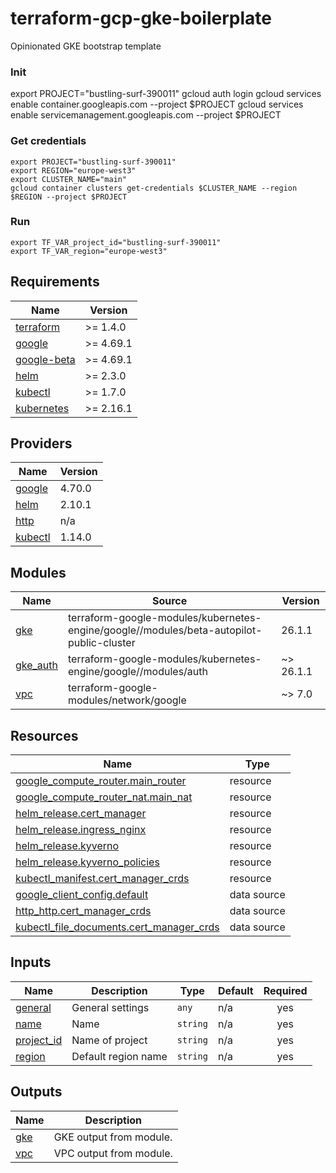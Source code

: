 # terraform-gcp-gke-boilerplate
Opinionated GKE bootstrap template
### Init
export PROJECT="bustling-surf-390011"
gcloud auth login
gcloud services enable container.googleapis.com --project $PROJECT
gcloud services enable servicemanagement.googleapis.com --project $PROJECT

### Get credentials
```
export PROJECT="bustling-surf-390011"
export REGION="europe-west3"
export CLUSTER_NAME="main"
gcloud container clusters get-credentials $CLUSTER_NAME --region $REGION --project $PROJECT
```
### Run
```
export TF_VAR_project_id="bustling-surf-390011"
export TF_VAR_region="europe-west3"
```

<!-- BEGIN_TF_DOCS -->
## Requirements

| Name | Version |
|------|---------|
| <a name="requirement_terraform"></a> [terraform](#requirement\_terraform) | >= 1.4.0 |
| <a name="requirement_google"></a> [google](#requirement\_google) | >= 4.69.1 |
| <a name="requirement_google-beta"></a> [google-beta](#requirement\_google-beta) | >= 4.69.1 |
| <a name="requirement_helm"></a> [helm](#requirement\_helm) | >= 2.3.0 |
| <a name="requirement_kubectl"></a> [kubectl](#requirement\_kubectl) | >= 1.7.0 |
| <a name="requirement_kubernetes"></a> [kubernetes](#requirement\_kubernetes) | >= 2.16.1 |

## Providers

| Name | Version |
|------|---------|
| <a name="provider_google"></a> [google](#provider\_google) | 4.70.0 |
| <a name="provider_helm"></a> [helm](#provider\_helm) | 2.10.1 |
| <a name="provider_http"></a> [http](#provider\_http) | n/a |
| <a name="provider_kubectl"></a> [kubectl](#provider\_kubectl) | 1.14.0 |

## Modules

| Name | Source | Version |
|------|--------|---------|
| <a name="module_gke"></a> [gke](#module\_gke) | terraform-google-modules/kubernetes-engine/google//modules/beta-autopilot-public-cluster | 26.1.1 |
| <a name="module_gke_auth"></a> [gke\_auth](#module\_gke\_auth) | terraform-google-modules/kubernetes-engine/google//modules/auth | ~> 26.1.1 |
| <a name="module_vpc"></a> [vpc](#module\_vpc) | terraform-google-modules/network/google | ~> 7.0 |

## Resources

| Name | Type |
|------|------|
| [google_compute_router.main_router](https://registry.terraform.io/providers/hashicorp/google/latest/docs/resources/compute_router) | resource |
| [google_compute_router_nat.main_nat](https://registry.terraform.io/providers/hashicorp/google/latest/docs/resources/compute_router_nat) | resource |
| [helm_release.cert_manager](https://registry.terraform.io/providers/hashicorp/helm/latest/docs/resources/release) | resource |
| [helm_release.ingress_nginx](https://registry.terraform.io/providers/hashicorp/helm/latest/docs/resources/release) | resource |
| [helm_release.kyverno](https://registry.terraform.io/providers/hashicorp/helm/latest/docs/resources/release) | resource |
| [helm_release.kyverno_policies](https://registry.terraform.io/providers/hashicorp/helm/latest/docs/resources/release) | resource |
| [kubectl_manifest.cert_manager_crds](https://registry.terraform.io/providers/gavinbunney/kubectl/latest/docs/resources/manifest) | resource |
| [google_client_config.default](https://registry.terraform.io/providers/hashicorp/google/latest/docs/data-sources/client_config) | data source |
| [http_http.cert_manager_crds](https://registry.terraform.io/providers/hashicorp/http/latest/docs/data-sources/http) | data source |
| [kubectl_file_documents.cert_manager_crds](https://registry.terraform.io/providers/gavinbunney/kubectl/latest/docs/data-sources/file_documents) | data source |

## Inputs

| Name | Description | Type | Default | Required |
|------|-------------|------|---------|:--------:|
| <a name="input_general"></a> [general](#input\_general) | General settings | `any` | n/a | yes |
| <a name="input_name"></a> [name](#input\_name) | Name | `string` | n/a | yes |
| <a name="input_project_id"></a> [project\_id](#input\_project\_id) | Name of project | `string` | n/a | yes |
| <a name="input_region"></a> [region](#input\_region) | Default region name | `string` | n/a | yes |

## Outputs

| Name | Description |
|------|-------------|
| <a name="output_gke"></a> [gke](#output\_gke) | GKE output from module. |
| <a name="output_vpc"></a> [vpc](#output\_vpc) | VPC output from module. |
<!-- END_TF_DOCS -->